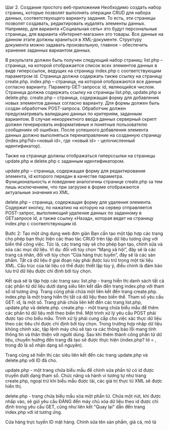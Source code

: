 Шаг 2. Создание простого веб-приложения
Необходимо создать набор страниц, которые позволят выполнять операции CRUD для набора данных, соответствующего варианту задания. То есть, эти страницы позволят создавать, редактировать иудалять элементы данных. Например, для варианта «Социальная сеть» это будут персональные страницы, для варианта «Интернет-магазин» это товары. Все данные на данном этапе должны храниться в XML-документе. Структуру документа можно задавать произвольную, главное – обеспечить хранение заданных вариантом данных.

В результате должен быть получен следующий набор страниц:
list.php – страница, на которой отображается список всех элементов данных в виде гиперссылок, ведущих на страницу index.php с соответствующим параметром id. Страница должна содержать также ссылку на страницу create.php.
index.php – страница, на которой отображаются все данные согласно варианту. Параметр GET-запроса: id, являющийся числом. Страница должна содержать ссылку на страницы list.php, update.php и delete.php.
create.php – страница, содержащая форму для добавления новых элементов данных согласно варианту. Для формы должен быть создан обработчик POST-запроса. Обработчик должен предусматривать валидацию данных по критериям, заданным вариантом. В случае некорректного ввода данных серверный скрипт должен генерировать информативные и понятные пользователю сообщениях об ошибках. После успешного добавления элемента данных должно выполняться перенаправление на созданную страницу (index.php?id=<новый id>, где <новый id> - целочисленный идентификатор).

Также на странице должны отображаться гиперссылки на страницы update.php и delete.php с заданным идентификатором.

update.php – страница, содержащая форму для редактирования элемента, id которого передан в качестве параметра. Функциональность и поведение аналогичны странице create.php за тем лишь исключением, что при загрузке в форме отображаются актуальные значения из XML.

delete.php – страница, содержащая форму для удаления элемента. Содержит кнопку, по нажатию на которую на сервер отправляется POST-запрос, выполняющий удаление данных по заданному в GETзапросе id, а также ссылку «Назад», которая ведет на страницу index.php с соответствующим id.

Bước 2: Tạo một ứng dụng web đơn giản
Bạn cần tạo một tập hợp các trang cho phép bạn thực hiện các thao tác CRUD trên tập dữ liệu tương ứng với biến thể công việc. Tức là, các trang này sẽ cho phép bạn tạo, chỉnh sửa và xóa các mục dữ liệu. Ví dụ: đối với tùy chọn “Mạng xã hội”, đây sẽ là các trang cá nhân, đối với tùy chọn “Cửa hàng trực tuyến”, đây sẽ là các sản phẩm. Tất cả dữ liệu ở giai đoạn này phải được lưu trữ trong một tài liệu XML. Cấu trúc của tài liệu có thể được thiết lập tùy ý, điều chính là đảm bảo lưu trữ dữ liệu được chỉ định bởi tùy chọn.

Kết quả sẽ là tập hợp các trang sau:
list.php - trang hiển thị danh sách tất cả các phần tử dữ liệu dưới dạng siêu liên kết dẫn đến trang index.php với tham số id tương ứng. Trang cũng phải chứa một liên kết đến trang create.php.
index.php là một trang hiển thị tất cả dữ liệu theo biến thể. Tham số yêu cầu GET: id, là một số. Trang phải chứa liên kết đến các trang list.php, update.php và delete.php.
create.php - một trang chứa biểu mẫu để thêm các phần tử dữ liệu mới theo biến thể. Một trình xử lý yêu cầu POST phải được tạo cho biểu mẫu. Trình xử lý phải cung cấp cho việc xác thực dữ liệu theo các tiêu chí được chỉ định bởi tùy chọn. Trong trường hợp nhập dữ liệu không chính xác, tập lệnh máy chủ sẽ tạo ra các thông báo lỗi mang tính thông tin và thân thiện với người dùng. Sau khi thêm thành công phần tử dữ liệu, chuyển hướng đến trang đã tạo sẽ được thực hiện (index.php? Id = <new id>, trong đó <new id> là số nhận dạng số nguyên).

Trang cũng sẽ hiển thị các siêu liên kết đến các trang update.php và delete.php với ID đã cho.

update.php - một trang chứa biểu mẫu để chỉnh sửa phần tử có id được truyền dưới dạng tham số. Chức năng và hành vi tương tự như trang create.php, ngoại trừ khi biểu mẫu được tải, các giá trị thực từ XML sẽ được hiển thị.

delete.php - trang chứa biểu mẫu xóa một phần tử. Chứa một nút, khi được nhấp vào, sẽ gửi yêu cầu ĐĂNG đến máy chủ xóa dữ liệu theo id được chỉ định trong yêu cầu GET, cũng như liên kết "Quay lại" dẫn đến trang index.php với id tương ứng.

Cửa hàng trực tuyến
ID mặt hàng.
Chỉnh sửa tên sản phẩm, giá cả, mô tả